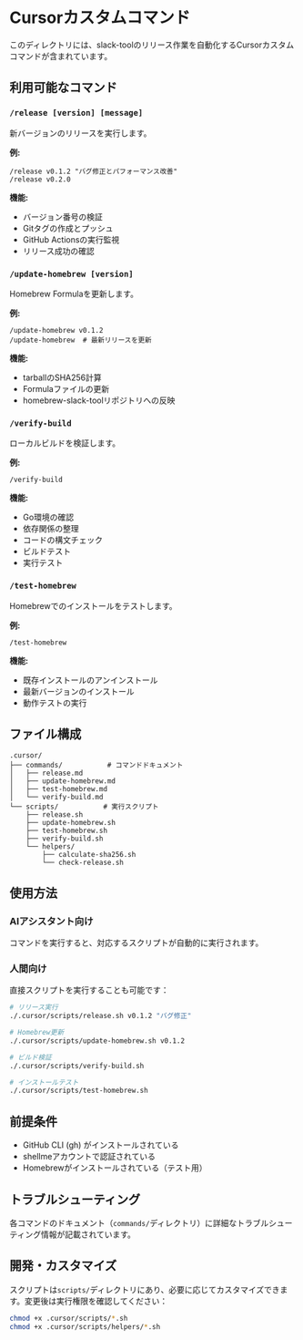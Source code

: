 # Cursorカスタムコマンド

このディレクトリには、slack-toolのリリース作業を自動化するCursorカスタムコマンドが含まれています。

## 利用可能なコマンド

### `/release [version] [message]`
新バージョンのリリースを実行します。

**例:**
```
/release v0.1.2 "バグ修正とパフォーマンス改善"
/release v0.2.0
```

**機能:**
- バージョン番号の検証
- Gitタグの作成とプッシュ
- GitHub Actionsの実行監視
- リリース成功の確認

### `/update-homebrew [version]`
Homebrew Formulaを更新します。

**例:**
```
/update-homebrew v0.1.2
/update-homebrew  # 最新リリースを更新
```

**機能:**
- tarballのSHA256計算
- Formulaファイルの更新
- homebrew-slack-toolリポジトリへの反映

### `/verify-build`
ローカルビルドを検証します。

**例:**
```
/verify-build
```

**機能:**
- Go環境の確認
- 依存関係の整理
- コードの構文チェック
- ビルドテスト
- 実行テスト

### `/test-homebrew`
Homebrewでのインストールをテストします。

**例:**
```
/test-homebrew
```

**機能:**
- 既存インストールのアンインストール
- 最新バージョンのインストール
- 動作テストの実行

## ファイル構成

```
.cursor/
├── commands/           # コマンドドキュメント
│   ├── release.md
│   ├── update-homebrew.md
│   ├── test-homebrew.md
│   └── verify-build.md
└── scripts/           # 実行スクリプト
    ├── release.sh
    ├── update-homebrew.sh
    ├── test-homebrew.sh
    ├── verify-build.sh
    └── helpers/
        ├── calculate-sha256.sh
        └── check-release.sh
```

## 使用方法

### AIアシスタント向け
コマンドを実行すると、対応するスクリプトが自動的に実行されます。

### 人間向け
直接スクリプトを実行することも可能です：

```bash
# リリース実行
./.cursor/scripts/release.sh v0.1.2 "バグ修正"

# Homebrew更新
./.cursor/scripts/update-homebrew.sh v0.1.2

# ビルド検証
./.cursor/scripts/verify-build.sh

# インストールテスト
./.cursor/scripts/test-homebrew.sh
```

## 前提条件

- GitHub CLI (gh) がインストールされている
- shellmeアカウントで認証されている
- Homebrewがインストールされている（テスト用）

## トラブルシューティング

各コマンドのドキュメント（`commands/`ディレクトリ）に詳細なトラブルシューティング情報が記載されています。

## 開発・カスタマイズ

スクリプトは`scripts/`ディレクトリにあり、必要に応じてカスタマイズできます。変更後は実行権限を確認してください：

```bash
chmod +x .cursor/scripts/*.sh
chmod +x .cursor/scripts/helpers/*.sh
```
